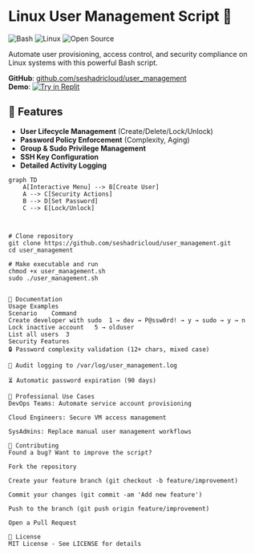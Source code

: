 # Linux User Management Script 🔐

![Bash](https://img.shields.io/badge/-Bash-4EAA25?logo=gnubash&logoColor=white)
![Linux](https://img.shields.io/badge/-Linux-FCC624?logo=linux&logoColor=black)
![Open Source](https://img.shields.io/badge/-Open_Source-3DA639?logo=opensourceinitiative&logoColor=white)

Automate user provisioning, access control, and security compliance on Linux systems with this powerful Bash script.

**GitHub**: [github.com/seshadricloud/user_management](https://github.com/seshadricloud/user_management)  
**Demo**: [![Try in Replit](https://img.shields.io/badge/Try_in-Replit-%2346a2f1)](https://replit.com/new/linux)

## 🌟 Features

- **User Lifecycle Management** (Create/Delete/Lock/Unlock)
- **Password Policy Enforcement** (Complexity, Aging)
- **Group & Sudo Privilege Management**
- **SSH Key Configuration**
- **Detailed Activity Logging**

```mermaid
graph TD
    A[Interactive Menu] --> B[Create User]
    A --> C[Security Actions]
    B --> D[Set Password]
    C --> E[Lock/Unlock]



# Clone repository
git clone https://github.com/seshadricloud/user_management.git
cd user_management

# Make executable and run
chmod +x user_management.sh
sudo ./user_management.sh


📖 Documentation
Usage Examples
Scenario	Command
Create developer with sudo	1 → dev → P@ssw0rd! → y → sudo → y → n
Lock inactive account	5 → olduser
List all users	3
Security Features
🔒 Password complexity validation (12+ chars, mixed case)

📜 Audit logging to /var/log/user_management.log

⏳ Automatic password expiration (90 days)

💼 Professional Use Cases
DevOps Teams: Automate service account provisioning

Cloud Engineers: Secure VM access management

SysAdmins: Replace manual user management workflows

🤝 Contributing
Found a bug? Want to improve the script?

Fork the repository

Create your feature branch (git checkout -b feature/improvement)

Commit your changes (git commit -am 'Add new feature')

Push to the branch (git push origin feature/improvement)

Open a Pull Request

📜 License
MIT License - See LICENSE for details


